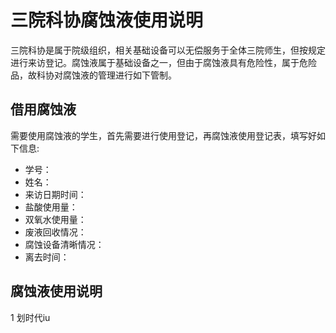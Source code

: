 # 三院科协腐蚀液使用说明
三院科协是属于院级组织，相关基础设备可以无偿服务于全体三院师生，但按规定进行来访登记。腐蚀液属于基础设备之一，但由于腐蚀液具有危险性，属于危险品，故科协对腐蚀液的管理进行如下管制。
## 借用腐蚀液
需要使用腐蚀液的学生，首先需要进行使用登记，再腐蚀液使用登记表，填写好如下信息:
+ 学号：
+ 姓名：
+ 来访日期时间：
+ 盐酸使用量：
+ 双氧水使用量：
+ 废液回收情况：
+ 腐蚀设备清晰情况：
+ 离去时间：
## 腐蚀液使用说明
1 划时代iu
